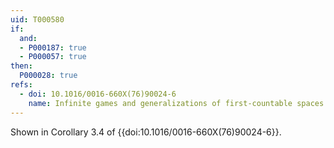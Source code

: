 ```yaml
---
uid: T000580
if:
  and:
  - P000187: true
  - P000057: true
then:
  P000028: true
refs:
  - doi: 10.1016/0016-660X(76)90024-6
    name: Infinite games and generalizations of first-countable spaces (Gruenhage)
---
```


Shown in Corollary 3.4 of {{doi:10.1016/0016-660X(76)90024-6}}.
